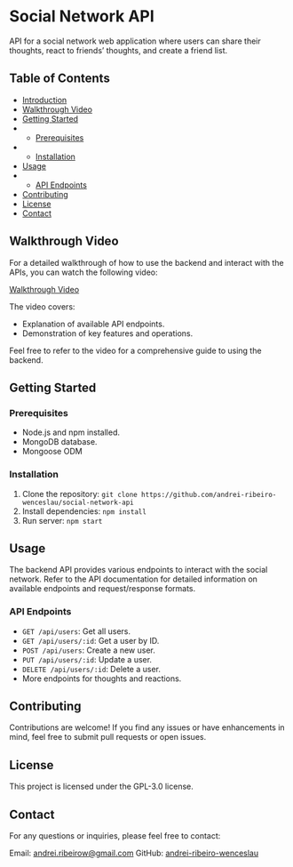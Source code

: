 # Social Network API

API for a social network web application where users can share their thoughts, react to friends’ thoughts, and create a friend list.

## Table of Contents

- [Introduction](#introduction)
- [Walkthrough Video](#walkthrough-video)
- [Getting Started](#getting-started)
- - [Prerequisites](#prerequisites)
- - [Installation](#installation)
- [Usage](#usage)
- - [API Endpoints](#api-endpoints)
- [Contributing](#contributing)
- [License](#license)
- [Contact](#contact)

## Walkthrough Video

For a detailed walkthrough of how to use the backend and interact with the APIs, you can watch the following video:

[Walkthrough Video](https://drive.google.com/file/d/1skvrVxA5Y-KO91JNl8iXWIB-fQfk-dm8/view)

The video covers:
- Explanation of available API endpoints.
- Demonstration of key features and operations.

Feel free to refer to the video for a comprehensive guide to using the backend.

## Getting Started

### Prerequisites

- Node.js and npm installed.
- MongoDB database.
- Mongoose ODM

### Installation

1. Clone the repository: `git clone https://github.com/andrei-ribeiro-wenceslau/social-network-api`
2. Install dependencies: `npm install`
5. Run server: `npm start`

## Usage
The backend API provides various endpoints to interact with the social network. Refer to the API documentation for detailed information on available endpoints and request/response formats.

### API Endpoints
- `GET /api/users`: Get all users.
- `GET /api/users/:id`: Get a user by ID.
- `POST /api/users`: Create a new user.
- `PUT /api/users/:id`: Update a user.
- `DELETE /api/users/:id`: Delete a user.
- More endpoints for thoughts and reactions.

## Contributing
Contributions are welcome! If you find any issues or have enhancements in mind, feel free to submit pull requests or open issues.

## License
This project is licensed under the GPL-3.0 license.

## Contact
For any questions or inquiries, please feel free to contact:

Email: andrei.ribeirow@gmail.com
GitHub: [andrei-ribeiro-wenceslau](https://github.com/andrei-ribeiro-wenceslau)
